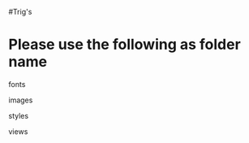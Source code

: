 #Trig's

Please use the following as folder name
========================================

fonts

images

styles

views
